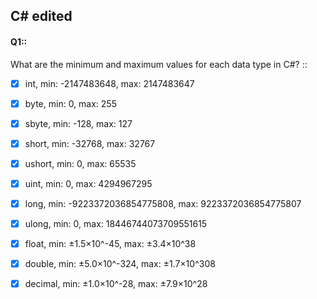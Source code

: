 ## C# edited

#### Q1::
What are the minimum and maximum values for each data type in C#?
::


- [x] int, min: -2147483648, max: 2147483647
- [x] byte, min: 0, max: 255
- [x] sbyte, min: -128, max: 127




- [x] short, min: -32768, max: 32767
- [x] ushort, min: 0, max: 65535
- [x] uint, min: 0, max: 4294967295
- [x] long, min: -9223372036854775808, max: 9223372036854775807
- [x] ulong, min: 0, max: 18446744073709551615
- [x] float, min: ±1.5×10^-45, max: ±3.4×10^38
- [x] double, min: ±5.0×10^-324, max: ±1.7×10^308
- [x] decimal, min: ±1.0×10^-28, max: ±7.9×10^28
